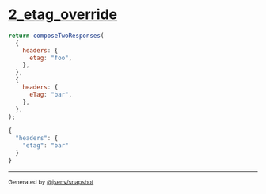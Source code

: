 # [2_etag_override](../../response_composition.test.mjs#L45)

```js
return composeTwoResponses(
  {
    headers: {
      etag: "foo",
    },
  },
  {
    headers: {
      eTag: "bar",
    },
  },
);
```

```js
{
  "headers": {
    "etag": "bar"
  }
}
```

---

<sub>
  Generated by <a href="https://github.com/jsenv/core/tree/main/packages/independent/snapshot">@jsenv/snapshot</a>
</sub>
